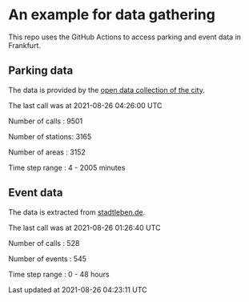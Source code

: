# An example for data gathering

This repo uses the GitHub Actions to access parking and event data in Frankfurt.

## Parking data
The data is provided by the [open data collection of the city](https://www.offenedaten.frankfurt.de/).

The last call was at 2021-08-26 04:26:00 UTC

Number of calls   : 9501

Number of stations: 3165

Number of areas   : 3152

Time step range   :    4 - 2005 minutes


## Event data
The data is extracted from [stadtleben.de](https://stadtleben.de/frankfurt/).

The last call was at 2021-08-26 01:26:40 UTC

Number of calls   : 528

Number of events  : 545

Time step range   :   0 -  48 hours


Last updated at 2021-08-26 04:23:11 UTC
